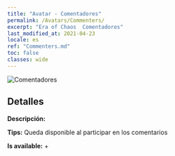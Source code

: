 ```yaml
---
title: "Avatar - Comentadores"
permalink: /Avatars/Commenters/
excerpt: "Era of Chaos  Comentadores"
last_modified_at: 2021-04-23
locale: es
ref: "Commenters.md"
toc: false
classes: wide
---
```

 ![Comentadores](/images/a/avatarFrame_14.png)

## Detalles

 **Descripción:**  

 **Tips:** Queda disponible al participar en los comentarios 

 **Is available:**  + 


